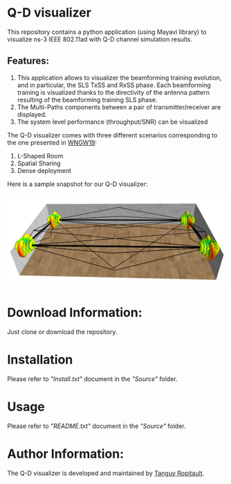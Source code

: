 # Q-D visualizer
This repository contains a python application (using Mayavi library) to visualize ns-3 IEEE 802.11ad with Q-D channel simulation results. 

## Features:
1. This application allows to visualizer the beamforming training evolution, and in particular, the SLS TxSS and RxSS phase. Each beamforming training is visualized thanks to the directivity of the antenna pattern resulting of the beamforming training SLS phase.
1. The Multi-Paths components between a pair of transmitter/receiver are displayed.
1. The system level performance (throughput/SNR) can be visualized

The Q-D visualizer comes with three different scenarios corresponding to the one presented in [WNGW19](http://eprints.networks.imdea.org/2006/):
1. L-Shaped Room  
1. Spatial Sharing
1. Dense deployment 

Here is a sample snapshot for our Q-D visualizer:

![Snapshot for our Codebook Generator App](qdSnapshot.png)

# Download Information:
Just clone or download the repository.

# Installation
Please refer to *"Install.txt"* document in the *"Source"* folder.

# Usage 
Please refer to *"README.txt"* document in the *"Source"* folder.

# Author Information:
The Q-D visualizer is developed and maintained by [Tanguy Ropitault](https://www.nist.gov/people/tanguy-ropitault).

